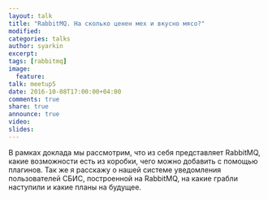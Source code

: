 ```yaml
---
layout: talk
title: "RabbitMQ. На сколько ценен мех и вкусно мясо?"
modified:
categories: talks
author: syarkin
excerpt:
tags: [rabbitmq]
image:
  feature:
talk: meetup5
date: 2016-10-08T17:00:00+04:00
comments: true
share: true
announce: true
video:
slides: 
---
```


В рамках доклада мы рассмотрим, что из себя представляет RabbitMQ, какие возможности есть
из коробки, чего можно добавить с помощью плагинов. Так же я расскажу о нашей системе уведомления
пользователей СБИС, построенной на RabbitMQ, на какие грабли наступили и какие планы на будущее.
